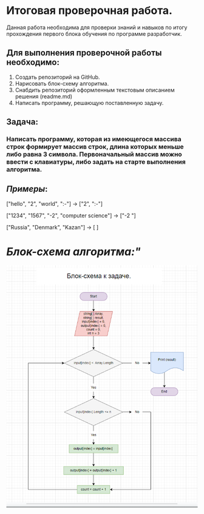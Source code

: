 # Итоговая проверочная работа.
Данная работа необходима для проверки знаний и навыков по итогу прохождения первого блока обучения по программе разработчик.

## Для выполнения проверочной работы необходимо:

1. Создать репозиторий на GitHub.
2. Нарисовать блок-схему алгоритма.
3. Снабдить репозиторий оформленным текстовым описанием решения (readme.md)
4. Написать программу, решающую поставленную задачу.


## **Задача**: 
### Написать программу, которая из имеющегося массива строк формирует массив строк, длина которых меньше либо равна 3 символа. Первоначальный массив можно ввести с клавиатуры, либо задать на старте выполнения алгоритма.


## *Примеры*:
["hello", "2", "world", ":-"] -> ["2", ":-"]

["1234", "1567", "-2", "computer science"] -> ["-2 "]

["Russia", "Denmark", "Kazan"] -> [ ]


# *Блок-схема алгоритма:"*
![diagramma](Scheme.png)